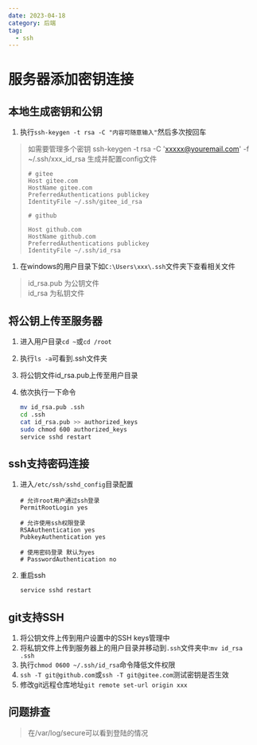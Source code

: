 ```yaml
---
date: 2023-04-18
category: 后端
tag:
  - ssh
---
```


# 服务器添加密钥连接

## 本地生成密钥和公钥

1. 执行`ssh-keygen -t rsa -C "内容可随意输入"`然后多次按回车

  > 如需要管理多个密钥
  > ssh-keygen -t rsa -C 'xxxxx@youremail.com' -f ~/.ssh/xxx_id_rsa
  > 生成并配置config文件
  >
  > ```
  > # gitee
  > Host gitee.com
  > HostName gitee.com
  > PreferredAuthentications publickey
  > IdentityFile ~/.ssh/gitee_id_rsa
  > 
  > # github
  > 
  > Host github.com
  > HostName github.com
  > PreferredAuthentications publickey
  > IdentityFile ~/.ssh/id_rsa
  > ```

1. 在windows的用户目录下如`C:\Users\xxx\.ssh`文件夹下查看相关文件  

  >id_rsa.pub 为公钥文件  
  >id_rsa 为私钥文件

## 将公钥上传至服务器

1. 进入用户目录`cd ~`或`cd /root`
1. 执行`ls -a`可看到.ssh文件夹
1. 将公钥文件id_rsa.pub上传至用户目录
1. 依次执行一下命令

    ```sh
    mv id_rsa.pub .ssh
    cd .ssh
    cat id_rsa.pub >> authorized_keys
    sudo chmod 600 authorized_keys
    service sshd restart
    ```

## ssh支持密码连接

1. 进入`/etc/ssh/sshd_config`目录配置

    ```ssh
    # 允许root用户通过ssh登录
    PermitRootLogin yes

    # 允许使用ssh权限登录
    RSAAuthentication yes
    PubkeyAuthentication yes

    # 使用密码登录 默认为yes
    # PasswordAuthentication no
    ```

1. 重启ssh

    ```sh
    service sshd restart
    ```

## git支持SSH

1. 将公钥文件上传到用户设置中的SSH keys管理中
1. 将私钥文件上传到服务器上的用户目录并移动到`.ssh`文件夹中:`mv id_rsa .ssh`
1. 执行`chmod 0600 ~/.ssh/id_rsa`命令降低文件权限
1. `ssh -T git@github.com`或`ssh -T git@gitee.com`测试密钥是否生效
1. 修改git远程仓库地址`git remote set-url origin xxx`

## 问题排查

>在/var/log/secure可以看到登陆的情况

